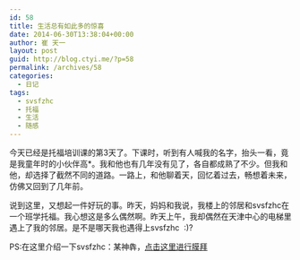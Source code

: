 ```yaml
---
id: 58
title: 生活总有如此多的惊喜
date: 2014-06-30T13:38:04+00:00
author: 崔 天一
layout: post
guid: http://blog.ctyi.me/?p=58
permalink: /archives/58
categories:
  - 日记
tags:
  - svsfzhc
  - 托福
  - 生活
  - 随感
---
```

今天已经是托福培训课的第3天了。下课时，听到有人喊我的名字，抬头一看，竟是我童年时的小伙伴高*。我和他也有几年没有见了，各自都成熟了不少。但我和他，却选择了截然不同的道路。一路上，和他聊着天，回忆着过去，畅想着未来，仿佛又回到了几年前。

说到这里，又想起一件好玩的事。昨天，妈妈和我说，我楼上的邻居和svsfzhc在一个班学托福。我心想这是多么偶然啊。昨天上午，我却偶然在天津中心的电梯里遇上了我的邻居。是不是哪天我也遇得上svsfzhc  :)?

PS:在这里介绍一下svsfzhc：某神犇，<a href="http://news.enorth.com.cn/system/2014/05/28/011912696.shtml" target="_blank">点击这里进行膜拜</a>